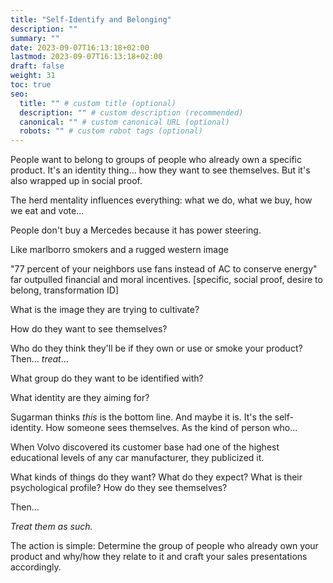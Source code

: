```yaml
---
title: "Self-Identify and Belonging"
description: ""
summary: ""
date: 2023-09-07T16:13:18+02:00
lastmod: 2023-09-07T16:13:18+02:00
draft: false
weight: 31
toc: true
seo:
  title: "" # custom title (optional)
  description: "" # custom description (recommended)
  canonical: "" # custom canonical URL (optional)
  robots: "" # custom robot tags (optional)
---
```


People want to belong to groups of people who already own a specific product. It's an identity thing... how they want to see themselves. But it's also wrapped up in social proof.

The herd mentality influences everything: what we do, what we buy, how we eat and vote...

People don't buy a Mercedes because it has power steering.

Like marlborro smokers and a rugged western image

"77 percent of your neighbors use fans instead of AC to conserve energy" far outpulled financial and moral incentives. [specific, social proof, desire to belong, transformation ID]

What is the image they are trying to cultivate?

How do they want to see themselves?

Who do they think they'll be if they own or use or smoke your product? Then... *treat*...

What group do they want to be identified with?

What identity are they aiming for?

Sugarman thinks *this* is the bottom line. And maybe it is. It's the self-identity. How someone sees themselves. As the kind of person who...

When Volvo discovered its customer base had one of the highest educational levels of any car manufacturer, they publicized it.

What kinds of things do they want? What do they expect? What is their psychological profile? How do they see themselves?

Then...

*Treat them as such.*

The action is simple: Determine the group of people who already own your product and why/how they relate to it and craft your sales presentations accordingly.
